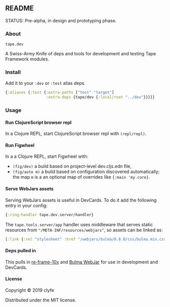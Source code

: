 ## README

STATUS: Pre-alpha, in design and prototyping phase.

### About

`tape.dev`

A Swiss-Army Knife of deps and tools for development and testing Tape Framework
modules.

### Install

Add it to your `:dev` or `:test` alias deps.

```clojure
{:aliases {:test {:extra-paths ["test" "target"]
                  :extra-deps {tape/dev {:local/root "../dev"}}}}}
```

### Usage

#### Run ClojureScript browser repl

In a Clojure REPL, start ClojureScript browser repl with `(repl/repl)`.

#### Run Figwheel

In a a Clojure REPL, start Figwheel with:
- `(fig/dev)` a build based on project-level dev.cljs.edn file,
- `(fig/auto m)` a build based on configuration discovered automatically;
  the map `m` is a an optional map of overrides like `{:main 'my.core}`.

#### Serve WebJars assets

Serving WebJars assets is useful in DevCards. To do it add the following entry
in your config:

```clojure
{:ring-handler tape.dev.server/handler}
```

The `tape.tools.server/app` handler uses middleware that serves static
resources from `"/META-INF/resources/webjars"`, so assets can be linked as:

```clojure
[:link {:rel "stylesheet" :href "/webjars/bulma/0.8.0/css/bulma.min.css"}]
```

#### Deps pulled in

This pulls in [re-frame-10x](https://github.com/day8/re-frame-10x) and
[Bulma WebJar](https://github.com/jgthms/bulma) for use in development and
DevCards.

#### License

Copyright © 2019 clyfe

Distributed under the MIT license.

